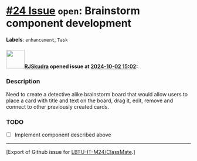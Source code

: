 # [\#24 Issue](https://github.com/LBTU-IT-M24/ClassMate/issues/24) `open`: Brainstorm component development

**Labels**: `enhancement`, `Task`

#### <img src="https://avatars.githubusercontent.com/u/47944724?v=4" width="50">[RJSkudra](https://github.com/RJSkudra) opened issue at [2024-10-02 15:02](https://github.com/LBTU-IT-M24/ClassMate/issues/24):

### Description

Need to create a detective alike brainstorm board that would allow users
to place a card with title and text on the board, drag it, edit, remove
and connect to other previously created cards.

### TODO

-   ☐ Implement component described above

------------------------------------------------------------------------

\[Export of Github issue for
[LBTU-IT-M24/ClassMate](https://github.com/LBTU-IT-M24/ClassMate).\]

